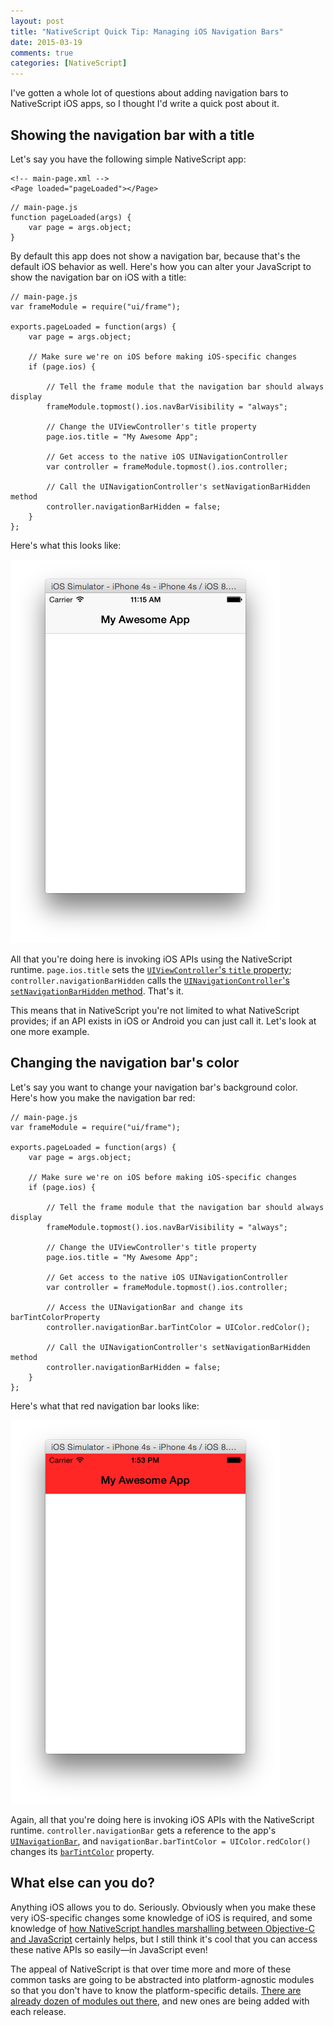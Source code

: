 ```yaml
---
layout: post
title: "NativeScript Quick Tip: Managing iOS Navigation Bars"
date: 2015-03-19
comments: true
categories: [NativeScript]
---
```


I've gotten a whole lot of questions about adding navigation bars to NativeScript iOS apps, so I thought I'd write a quick post about it.

<!-- more -->

## Showing the navigation bar with a title

Let's say you have the following simple NativeScript app:

<pre class="language-markup line-numbers"><code>&lt;!-- main-page.xml --&gt;
&lt;Page loaded="pageLoaded"&gt;&lt;/Page&gt;</code></pre>

<pre class="language-javascript"><code>// main-page.js
function pageLoaded(args) {
    var page = args.object;
}</code></pre>

By default this app does not show a navigation bar, because that's the default iOS behavior as well. Here's how you can alter your JavaScript to show the navigation bar on iOS with a title:

<pre class="language-javascript"><code>// main-page.js
var frameModule = require("ui/frame");

exports.pageLoaded = function(args) {
	var page = args.object;

	// Make sure we're on iOS before making iOS-specific changes
	if (page.ios) {

		// Tell the frame module that the navigation bar should always display
		frameModule.topmost().ios.navBarVisibility = "always";

		// Change the UIViewController's title property
		page.ios.title = "My Awesome App";

		// Get access to the native iOS UINavigationController
		var controller = frameModule.topmost().ios.controller;

		// Call the UINavigationController's setNavigationBarHidden method
		controller.navigationBarHidden = false;
	}
};</code></pre>

Here's what this looks like:

<img src="/images/posts/2015-03-19/ios-nav-bar.png" class="plain" alt="">

All that you're doing here is invoking iOS APIs using the NativeScript runtime. `page.ios.title` sets the [`UIViewController`'s `title` property](https://developer.apple.com/library/ios/documentation/UIKit/Reference/UIViewController_Class/#//apple_ref/occ/instp/UIViewController/title); `controller.navigationBarHidden` calls the [`UINavigationController`'s `setNavigationBarHidden` method](https://developer.apple.com/library/ios/documentation/UIKit/Reference/UINavigationController_Class/#//apple_ref/occ/instm/UINavigationController/setNavigationBarHidden:animated:). That's it.

This means that in NativeScript you're not limited to what NativeScript provides; if an API exists in iOS or Android you can just call it. Let's look at one more example.

## Changing the navigation bar's color

Let's say you want to change your navigation bar's background color. Here's how you make the navigation bar red:

<pre class="language-javascript"><code>// main-page.js
var frameModule = require("ui/frame");

exports.pageLoaded = function(args) {
	var page = args.object;

	// Make sure we're on iOS before making iOS-specific changes
	if (page.ios) {

		// Tell the frame module that the navigation bar should always display
		frameModule.topmost().ios.navBarVisibility = "always";

		// Change the UIViewController's title property
		page.ios.title = "My Awesome App";

		// Get access to the native iOS UINavigationController
		var controller = frameModule.topmost().ios.controller;

		// Access the UINavigationBar and change its barTintColorProperty
		controller.navigationBar.barTintColor = UIColor.redColor();

		// Call the UINavigationController's setNavigationBarHidden method
		controller.navigationBarHidden = false;
	}
};</code></pre>

Here's what that red navigation bar looks like:

<img src="/images/posts/2015-03-19/ios-red-nav-bar.png" class="plain" alt="">

Again, all that you're doing here is invoking iOS APIs with the NativeScript runtime. `controller.navigationBar` gets a reference to the app's [`UINavigationBar`](https://developer.apple.com/library/prerelease/ios/documentation/UIKit/Reference/UINavigationBar_Class/index.html), and `navigationBar.barTintColor = UIColor.redColor()` changes its [`barTintColor`](https://developer.apple.com/library/prerelease/ios/documentation/UIKit/Reference/UINavigationBar_Class/index.html#//apple_ref/occ/instp/UINavigationBar/barTintColor) property.

## What else can you do?

Anything iOS allows you to do. Seriously. Obviously when you make these very iOS-specific changes some knowledge of iOS is required, and some knowledge of [how NativeScript handles marshalling between Objective-C and JavaScript](http://docs.nativescript.org/runtimes/ios/marshalling/Marshalling-Overview.html) certainly helps, but I still think it's cool that you can access these native APIs so easily—in JavaScript even!

The appeal of NativeScript is that over time more and more of these common tasks are going to be abstracted into platform-agnostic modules so that you don't have to know the platform-specific details. [There are already dozen of modules out there](https://github.com/nativescript/cross-platform-modules), and new ones are being added with each release.
